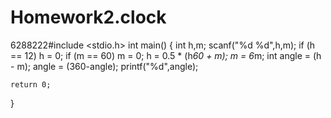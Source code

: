# Homework2.clock
6288222#include <stdio.h> 
int main() 
{ 
    int h,m;
    scanf("%d %d",h,m);
    if (h == 12) h = 0; 
    if (m == 60) m = 0; 
     h = 0.5 * (h*60 + m); 
     m = 6*m; 
    int angle = (h - m);
    angle = (360-angle); 
    printf("%d",angle);
  
    return 0;
} 

